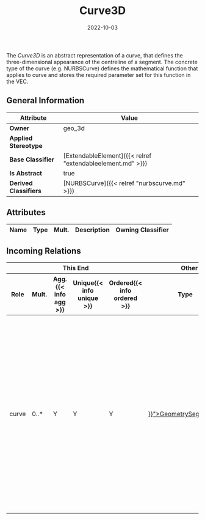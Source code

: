 ﻿---
title: Curve3D
toc: false
type: specs
date: "2022-10-03"
draft: false
specification: VEC
version: 2.0.1
documentType: "Recommendation"
elementType: Class
classes:
  - Curve3D
menu_name: vec-2.0.1
---
<p> The <i>Curve3D</i> is an abstract representation of a curve, that defines the three-dimensional appearance of the centreline of a segment. The concrete type of the curve (e.g. NURBSCurve) defines the mathematical function that applies to curve and stores the required parameter set for this function in the VEC.      </p>

## General Information

| Attribute               | Value |
|-------------------------|-------|
| **Owner**               | geo_3d |
| **Applied Stereotype**  |   |
| **Base Classifier**     | [ExtendableElement]({{< relref "extendableelement.md" >}})<br/>  |
| **Is Abstract**         | true |
| **Derived Classifiers** | [NURBSCurve]({{< relref "nurbscurve.md" >}}) |

## Attributes
|  Name  |  Type  |  Mult.  |  Description  |  Owning Classifier  |
|--------|--------|---------|---------------|--------------|


##  Incoming Relations
<table>
    <thead>
        <tr>
           <th colspan="5">This End</th>
           <th colspan="2">Other End</th>
           <th colspan="1">General</th>
        </tr>
        <tr>
           <th>Role</th>
           <th>Mult.</th>
           <th>Agg.{{< info agg >}}</th>
           <th>Unique{{< info unique >}}</th>
           <th>Ordered{{< info ordered >}}</th>
           <th>Type</th>
           <th>Mult.</th>
           <th>Description</th>
        </tr>
    <thead>
    <tbody>
    <tr>
        <td>curve</td>
        <td>0..*</td>
        <td>Y</td>
        <td>Y</td>
        <td>Y</td>
        <td><a href="{{< relref "geometrysegment3d.md" >}}">GeometrySegment3D</a></td>
        <td></td>
        <td><p> Specifies an ordered list of curves which describe the centerline of the segment. If a segment is described by more than one curve, the centrelines of the individual curves are aligned in the order of this association.      </p></td>
    </tr>
    </tbody>
</table>



